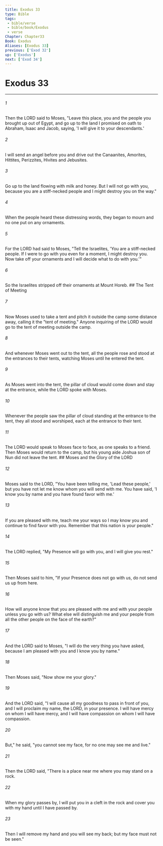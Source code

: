 ```yaml
---
title: Exodus 33
type: Bible
tags:
 - bible/verse
 - bible/book/Exodus
 - verse
Chapter: Chapter33
Book: Exodus
Aliases: [Exodus 33]
previous: ['Exod 32']
up: ['Exodus']
next: ['Exod 34']
---
```

# Exodus 33

***


###### 1 
Then the LORD said to Moses, "Leave this place, you and the people you brought up out of Egypt, and go up to the land I promised on oath to Abraham, Isaac and Jacob, saying, 'I will give it to your descendants.' 

###### 2 
I will send an angel before you and drive out the Canaanites, Amorites, Hittites, Perizzites, Hivites and Jebusites. 

###### 3 
Go up to the land flowing with milk and honey. But I will not go with you, because you are a stiff-necked people and I might destroy you on the way." 

###### 4 
When the people heard these distressing words, they began to mourn and no one put on any ornaments. 

###### 5 
For the LORD had said to Moses, "Tell the Israelites, 'You are a stiff-necked people. If I were to go with you even for a moment, I might destroy you. Now take off your ornaments and I will decide what to do with you.'" 

###### 6 
So the Israelites stripped off their ornaments at Mount Horeb. ## The Tent of Meeting 

###### 7 
Now Moses used to take a tent and pitch it outside the camp some distance away, calling it the "tent of meeting." Anyone inquiring of the LORD would go to the tent of meeting outside the camp. 

###### 8 
And whenever Moses went out to the tent, all the people rose and stood at the entrances to their tents, watching Moses until he entered the tent. 

###### 9 
As Moses went into the tent, the pillar of cloud would come down and stay at the entrance, while the LORD spoke with Moses. 

###### 10 
Whenever the people saw the pillar of cloud standing at the entrance to the tent, they all stood and worshiped, each at the entrance to their tent. 

###### 11 
The LORD would speak to Moses face to face, as one speaks to a friend. Then Moses would return to the camp, but his young aide Joshua son of Nun did not leave the tent. ## Moses and the Glory of the LORD 

###### 12 
Moses said to the LORD, "You have been telling me, 'Lead these people,' but you have not let me know whom you will send with me. You have said, 'I know you by name and you have found favor with me.' 

###### 13 
If you are pleased with me, teach me your ways so I may know you and continue to find favor with you. Remember that this nation is your people." 

###### 14 
The LORD replied, "My Presence will go with you, and I will give you rest." 

###### 15 
Then Moses said to him, "If your Presence does not go with us, do not send us up from here. 

###### 16 
How will anyone know that you are pleased with me and with your people unless you go with us? What else will distinguish me and your people from all the other people on the face of the earth?" 

###### 17 
And the LORD said to Moses, "I will do the very thing you have asked, because I am pleased with you and I know you by name." 

###### 18 
Then Moses said, "Now show me your glory." 

###### 19 
And the LORD said, "I will cause all my goodness to pass in front of you, and I will proclaim my name, the LORD, in your presence. I will have mercy on whom I will have mercy, and I will have compassion on whom I will have compassion. 

###### 20 
But," he said, "you cannot see my face, for no one may see me and live." 

###### 21 
Then the LORD said, "There is a place near me where you may stand on a rock. 

###### 22 
When my glory passes by, I will put you in a cleft in the rock and cover you with my hand until I have passed by. 

###### 23 
Then I will remove my hand and you will see my back; but my face must not be seen." 
